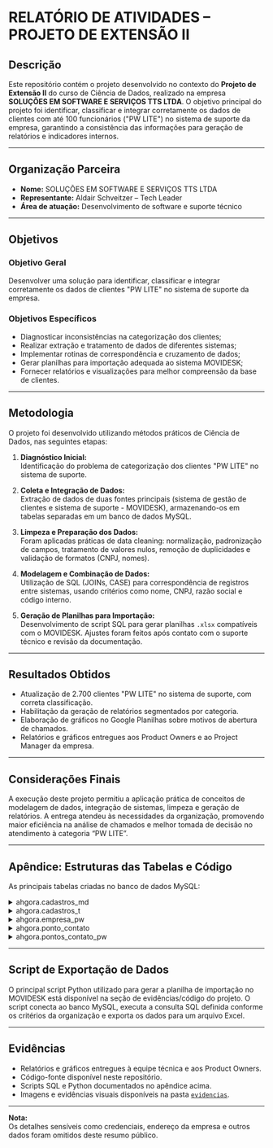 # RELATÓRIO DE ATIVIDADES – PROJETO DE EXTENSÃO II


## Descrição

Este repositório contém o projeto desenvolvido no contexto do **Projeto de Extensão II** do curso de Ciência de Dados, realizado na empresa **SOLUÇÕES EM SOFTWARE E SERVIÇOS TTS LTDA**. O objetivo principal do projeto foi identificar, classificar e integrar corretamente os dados de clientes com até 100 funcionários ("PW LITE") no sistema de suporte da empresa, garantindo a consistência das informações para geração de relatórios e indicadores internos.

---

## Organização Parceira

- **Nome:** SOLUÇÕES EM SOFTWARE E SERVIÇOS TTS LTDA  
- **Representante:** Aldair Schveitzer – Tech Leader  
- **Área de atuação:** Desenvolvimento de software e suporte técnico  

---

## Objetivos

### Objetivo Geral

Desenvolver uma solução para identificar, classificar e integrar corretamente os dados de clientes "PW LITE" no sistema de suporte da empresa.

### Objetivos Específicos

- Diagnosticar inconsistências na categorização dos clientes;
- Realizar extração e tratamento de dados de diferentes sistemas;
- Implementar rotinas de correspondência e cruzamento de dados;
- Gerar planilhas para importação adequada ao sistema MOVIDESK;
- Fornecer relatórios e visualizações para melhor compreensão da base de clientes.

---

## Metodologia

O projeto foi desenvolvido utilizando métodos práticos de Ciência de Dados, nas seguintes etapas:

1. **Diagnóstico Inicial:**  
   Identificação do problema de categorização dos clientes "PW LITE" no sistema de suporte.

2. **Coleta e Integração de Dados:**  
   Extração de dados de duas fontes principais (sistema de gestão de clientes e sistema de suporte - MOVIDESK), armazenando-os em tabelas separadas em um banco de dados MySQL.

3. **Limpeza e Preparação dos Dados:**  
   Foram aplicadas práticas de data cleaning: normalização, padronização de campos, tratamento de valores nulos, remoção de duplicidades e validação de formatos (CNPJ, nomes).

4. **Modelagem e Combinação de Dados:**  
   Utilização de SQL (JOINs, CASE) para correspondência de registros entre sistemas, usando critérios como nome, CNPJ, razão social e código interno.

5. **Geração de Planilhas para Importação:**  
   Desenvolvimento de script SQL para gerar planilhas `.xlsx` compatíveis com o MOVIDESK. Ajustes foram feitos após contato com o suporte técnico e revisão da documentação.

---

## Resultados Obtidos

- Atualização de 2.700 clientes "PW LITE" no sistema de suporte, com correta classificação.
- Habilitação da geração de relatórios segmentados por categoria.
- Elaboração de gráficos no Google Planilhas sobre motivos de abertura de chamados.
- Relatórios e gráficos entregues aos Product Owners e ao Project Manager da empresa.

---

## Considerações Finais

A execução deste projeto permitiu a aplicação prática de conceitos de modelagem de dados, integração de sistemas, limpeza e geração de relatórios. A entrega atendeu às necessidades da organização, promovendo maior eficiência na análise de chamados e melhor tomada de decisão no atendimento à categoria “PW LITE”.

---

## Apêndice: Estruturas das Tabelas e Código

As principais tabelas criadas no banco de dados MySQL:

<details>
<summary>ahgora.cadastros_md</summary>

```sql
CREATE TABLE ahgora.cadastros_md (
  COD_REF varchar(255) NOT NULL,
  TIPO varchar(255) DEFAULT NULL,
  USUARIO text DEFAULT NULL,
  CNPJ varchar(255) DEFAULT NULL,
  ...
  PRIMARY KEY (COD_REF)
);
```
</details>

<details>
<summary>ahgora.cadastros_t</summary>

```sql
CREATE TABLE ahgora.cadastros_t (
  CODT varchar(14) NOT NULL,
  ...
  PRIMARY KEY (CODT)
);
```
</details>

<details>
<summary>ahgora.empresa_pw</summary>

```sql
CREATE TABLE ahgora.empresa_pw (
  id varchar(255) NOT NULL,
  ...
  PRIMARY KEY (id)
);
```
</details>

<details>
<summary>ahgora.ponto_contato</summary>

```sql
CREATE TABLE ahgora.ponto_contato (
  COD_PW varchar(255) DEFAULT NULL,
  ...
);
```
</details>

<details>
<summary>ahgora.pontos_contato_pw</summary>

```sql
CREATE TABLE ahgora.pontos_contato_pw (
  BASE varchar(255) DEFAULT NULL,
  ...
);
```
</details>

---

## Script de Exportação de Dados

O principal script Python utilizado para gerar a planilha de importação no MOVIDESK está disponível na seção de evidências/código do projeto. O script conecta ao banco MySQL, executa a consulta SQL definida conforme os critérios da organização e exporta os dados para um arquivo Excel.

---

## Evidências

- Relatórios e gráficos entregues à equipe técnica e aos Product Owners.
- Código-fonte disponível neste repositório.
- Scripts SQL e Python documentados no apêndice acima.
- Imagens e evidências visuais disponíveis na pasta [`evidencias`](https://github.com/Delean-Mafra/pex2/tree/main/evidencias).

---

**Nota:**  
Os detalhes sensíveis como credenciais, endereço da empresa e outros dados foram omitidos deste resumo público.
